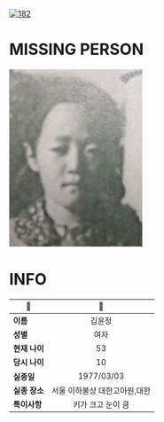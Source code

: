 [![182](https://img.shields.io/badge/%EC%8B%A4%EC%A2%85%EC%8B%A0%EA%B3%A0%EB%8A%94%20%EA%B5%AD%EB%B2%88%EC%97%86%EC%9D%B4-182-blue)](http://safe182.go.kr/index.do)

# MISSING PERSON

<img src="./missing_person.jpg">

# INFO

|🔑|💎|
|--|:--:|
|**이름**|김윤정|
|**성별**|여자|
|**현재 나이**|53|
|**당시 나이**|10|
|**실종일**|1977/03/03|
|**실종 장소**|서울 이하불상 대한고아원,대한 |
|**특이사항**|키가 크고 눈이 큼|
